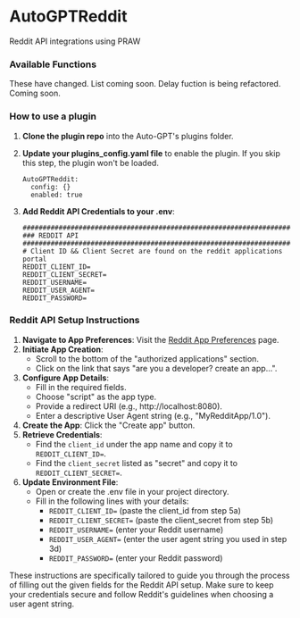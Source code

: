 # AutoGPTReddit
Reddit API integrations using PRAW

### Available Functions
These have changed. List coming soon.
Delay fuction is being refactored. Coming soon.

### How to use a plugin

1. **Clone the plugin repo** into the Auto-GPT's plugins folder.
   
2. **Update your plugins_config.yaml file** to enable the plugin. If you skip this step, the plugin won't be loaded.

   ```shell
   AutoGPTReddit:
     config: {}
     enabled: true
   ```
3. **Add Reddit API Credentials to your .env**:

   ```shell
   ################################################################################
   ### REDDIT API
   ################################################################################
   # Client ID && Client Secret are found on the reddit applications portal
   REDDIT_CLIENT_ID=
   REDDIT_CLIENT_SECRET=
   REDDIT_USERNAME=
   REDDIT_USER_AGENT=
   REDDIT_PASSWORD=
   ```

### Reddit API Setup Instructions

1. **Navigate to App Preferences**: Visit the [Reddit App Preferences](https://www.reddit.com/prefs/apps/) page.
2. **Initiate App Creation**:
   - Scroll to the bottom of the "authorized applications" section.
   - Click on the link that says "are you a developer? create an app...".
3. **Configure App Details**:
   - Fill in the required fields.
   - Choose "script" as the app type.
   - Provide a redirect URI (e.g., http://localhost:8080).
   - Enter a descriptive User Agent string (e.g., "MyRedditApp/1.0").
4. **Create the App**: Click the "Create app" button.
5. **Retrieve Credentials**:
   - Find the `client_id` under the app name and copy it to `REDDIT_CLIENT_ID=`.
   - Find the `client_secret` listed as "secret" and copy it to `REDDIT_CLIENT_SECRET=`.
6. **Update Environment File**:
   - Open or create the .env file in your project directory.
   - Fill in the following lines with your details:
     - `REDDIT_CLIENT_ID=` (paste the client_id from step 5a)
     - `REDDIT_CLIENT_SECRET=` (paste the client_secret from step 5b)
     - `REDDIT_USERNAME=` (enter your Reddit username)
     - `REDDIT_USER_AGENT=` (enter the user agent string you used in step 3d)
     - `REDDIT_PASSWORD=` (enter your Reddit password)

These instructions are specifically tailored to guide you through the process of filling out the given fields for the Reddit API setup. Make sure to keep your credentials secure and follow Reddit's guidelines when choosing a user agent string.
